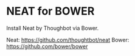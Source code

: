 # NEAT for BOWER

Install Neat by Thoughbot via Bower.

Neat: https://github.com/thoughtbot/neat
Bower: https://github.com/bower/bower